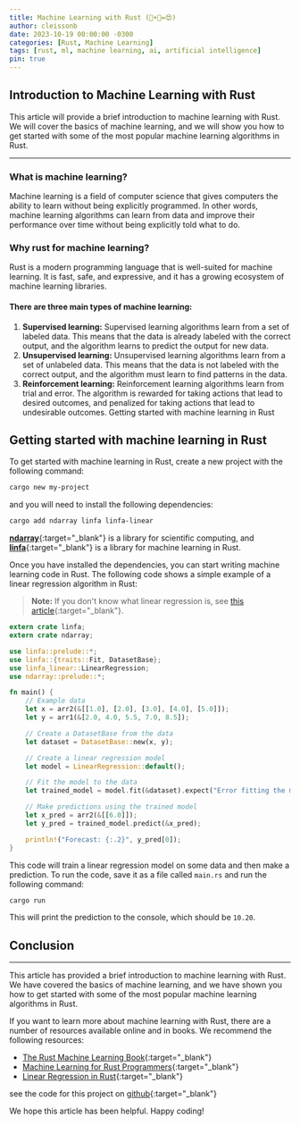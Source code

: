 ```yaml
---
title: Machine Learning with Rust (🦀+🤖=😍)
author: cleissonb
date: 2023-10-19 00:00:00 -0300
categories: [Rust, Machine Learning]
tags: [rust, ml, machine learning, ai, artificial intelligence]
pin: true
---
```


## Introduction to Machine Learning with Rust

This article will provide a brief introduction to machine learning with Rust. We will cover the basics of machine learning, and we will show you how to get started with some of the most popular machine learning algorithms in Rust.

---

### What is machine learning?

Machine learning is a field of computer science that gives computers the ability to learn without being explicitly programmed. In other words, machine learning algorithms can learn from data and improve their performance over time without being explicitly told what to do.

### Why rust for machine learning?

Rust is a modern programming language that is well-suited for machine learning. It is fast, safe, and expressive, and it has a growing ecosystem of machine learning libraries.

#### There are three main types of machine learning:

1. **Supervised learning:** Supervised learning algorithms learn from a set of labeled data. This means that the data is already labeled with the correct output, and the algorithm learns to predict the output for new data.
1. **Unsupervised learning:** Unsupervised learning algorithms learn from a set of unlabeled data. This means that the data is not labeled with the correct output, and the algorithm must learn to find patterns in the data.
1. **Reinforcement learning:** Reinforcement learning algorithms learn from trial and error. The algorithm is rewarded for taking actions that lead to desired outcomes, and penalized for taking actions that lead to undesirable outcomes.
Getting started with machine learning in Rust

## Getting started with machine learning in Rust

To get started with machine learning in Rust, create a new project with the following command:

```bash
cargo new my-project
```

and you will need to install the following dependencies:

```bash
cargo add ndarray linfa linfa-linear
```

[**ndarray**](https://docs.rs/ndarray/latest/ndarray/){:target="_blank"} is a library for scientific computing, and [**linfa**](https://docs.rs/linfa/latest/linfa/){:target="_blank"} is a library for machine learning in Rust.

Once you have installed the dependencies, you can start writing machine learning code in Rust. The following code shows a simple example of a linear regression algorithm in Rust:

> **Note:** If you don't know what linear regression is, see [this article](https://en.wikipedia.org/wiki/Linear_regression){:target="_blank"}.


```rust
extern crate linfa;
extern crate ndarray;

use linfa::prelude::*;
use linfa::{traits::Fit, DatasetBase};
use linfa_linear::LinearRegression;
use ndarray::prelude::*;

fn main() {
    // Example data
    let x = arr2(&[[1.0], [2.0], [3.0], [4.0], [5.0]]);
    let y = arr1(&[2.0, 4.0, 5.5, 7.0, 8.5]);

    // Create a DatasetBase from the data
    let dataset = DatasetBase::new(x, y);

    // Create a linear regression model
    let model = LinearRegression::default();

    // Fit the model to the data
    let trained_model = model.fit(&dataset).expect("Error fitting the model");

    // Make predictions using the trained model
    let x_pred = arr2(&[[6.0]]);
    let y_pred = trained_model.predict(&x_pred);

    println!("Forecast: {:.2}", y_pred[0]);
}
```

This code will train a linear regression model on some data and then make a prediction. To run the code, save it as a file called `main.rs` and run the following command:

```bash
cargo run
```
This will print the prediction to the console, which should be `10.20`.

## Conclusion

---

This article has provided a brief introduction to machine learning with Rust. We have covered the basics of machine learning, and we have shown you how to get started with some of the most popular machine learning algorithms in Rust.

If you want to learn more about machine learning with Rust, there are a number of resources available online and in books. We recommend the following resources:

- [The Rust Machine Learning Book](https://www.amazon.com/Practical-Machine-Learning-Rust-Applications/dp/1484251202){:target="_blank"}
- [Machine Learning for Rust Programmers](https://www.freecodecamp.org/news/how-to-build-a-machine-learning-model-in-rust/){:target="_blank"}
- [Linear Regression in Rust](https://medium.com/swlh/machine-learning-in-rust-linear-regression-edef3fb65f93){:target="_blank"}

see the code for this project on [github](https://github.com/cleissonbarbosa/ml-linear-regression){:target="_blank"}

We hope this article has been helpful. Happy coding!